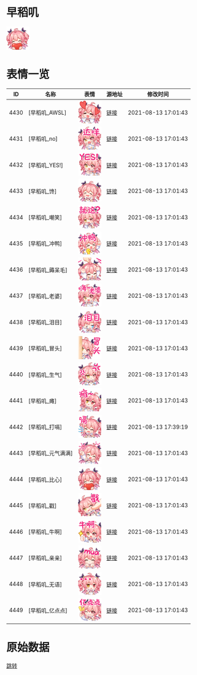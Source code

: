 # 早稻叽

<img src="./cover.png" height="60" alt="cover" />

# 表情一览

|ID|名称|表情|源地址|修改时间|
|----|----|----|----|----|
|4430|[早稻叽_AWSL]|<img src="./pic/004430_%5B早稻叽_AWSL%5D.png" height="60" alt="AWSL"/>|[链接](http://i0.hdslb.com/bfs/emote/a9248d92564ee4df5b4a2b9e640ac011ac1d1873.png)|2021-08-13 17:01:43|
|4431|[早稻叽_no]|<img src="./pic/004431_%5B早稻叽_no%5D.png" height="60" alt="no"/>|[链接](http://i0.hdslb.com/bfs/emote/ca71fa98b3c607eff563237bf300c62eef7fea3f.png)|2021-08-13 17:01:43|
|4432|[早稻叽_YES!]|<img src="./pic/004432_%5B早稻叽_YES!%5D.png" height="60" alt="YES!"/>|[链接](http://i0.hdslb.com/bfs/emote/1fff7c327eecde37450e3ea95e4cd86490239fd7.png)|2021-08-13 17:01:43|
|4433|[早稻叽_馋]|<img src="./pic/004433_%5B早稻叽_馋%5D.png" height="60" alt="馋"/>|[链接](http://i0.hdslb.com/bfs/emote/03f5b4701892409a56fef5f5dbe49961a123dc3b.png)|2021-08-13 17:01:43|
|4434|[早稻叽_嘲笑]|<img src="./pic/004434_%5B早稻叽_嘲笑%5D.png" height="60" alt="嘲笑"/>|[链接](http://i0.hdslb.com/bfs/emote/25da932dfbdb0dc3e6f9c7f0fe62998da4d32237.png)|2021-08-13 17:01:43|
|4435|[早稻叽_冲鸭]|<img src="./pic/004435_%5B早稻叽_冲鸭%5D.png" height="60" alt="冲鸭"/>|[链接](http://i0.hdslb.com/bfs/emote/9a4548405d65bedacafe4e5ec3780d30c1901074.png)|2021-08-13 17:01:43|
|4436|[早稻叽_薅呆毛]|<img src="./pic/004436_%5B早稻叽_薅呆毛%5D.png" height="60" alt="薅呆毛"/>|[链接](http://i0.hdslb.com/bfs/emote/5034d436bd693463f467421600f9dc940bcf373a.png)|2021-08-13 17:01:43|
|4437|[早稻叽_老婆]|<img src="./pic/004437_%5B早稻叽_老婆%5D.png" height="60" alt="老婆"/>|[链接](http://i0.hdslb.com/bfs/emote/e3d98dfb6d2573b6aa6736fec81948b538cb7f42.png)|2021-08-13 17:01:43|
|4438|[早稻叽_泪目]|<img src="./pic/004438_%5B早稻叽_泪目%5D.png" height="60" alt="泪目"/>|[链接](http://i0.hdslb.com/bfs/emote/0e661271a7e057593d5de2553cedb53d8795323d.png)|2021-08-13 17:01:43|
|4439|[早稻叽_冒头]|<img src="./pic/004439_%5B早稻叽_冒头%5D.png" height="60" alt="冒头"/>|[链接](http://i0.hdslb.com/bfs/emote/5e571b79019bd83a6a43c160c3be36d58d919a90.png)|2021-08-13 17:01:43|
|4440|[早稻叽_生气]|<img src="./pic/004440_%5B早稻叽_生气%5D.png" height="60" alt="生气"/>|[链接](http://i0.hdslb.com/bfs/emote/3c181a5b1272b78a9e2c62fe94122853467f4ef9.png)|2021-08-13 17:01:43|
|4441|[早稻叽_瘫]|<img src="./pic/004441_%5B早稻叽_瘫%5D.png" height="60" alt="瘫"/>|[链接](http://i0.hdslb.com/bfs/emote/25f41df16a9180b367a544a7be7a84e46f11dd27.png)|2021-08-13 17:01:43|
|4442|[早稻叽_打嗝]|<img src="./pic/004442_%5B早稻叽_打嗝%5D.png" height="60" alt="打嗝"/>|[链接](http://i0.hdslb.com/bfs/emote/60c9cf2c10fa9d3ed861042eba452795640b2da2.png)|2021-08-13 17:39:19|
|4443|[早稻叽_元气满满]|<img src="./pic/004443_%5B早稻叽_元气满满%5D.png" height="60" alt="元气满满"/>|[链接](http://i0.hdslb.com/bfs/emote/646c585ba5ee70314ca8253f1116f1bfd6784ef0.png)|2021-08-13 17:01:43|
|4444|[早稻叽_比心]|<img src="./pic/004444_%5B早稻叽_比心%5D.png" height="60" alt="比心"/>|[链接](http://i0.hdslb.com/bfs/emote/ab403bbd217f2c0d7c1a0d3e8e93a68630a2f899.png)|2021-08-13 17:01:43|
|4445|[早稻叽_戳]|<img src="./pic/004445_%5B早稻叽_戳%5D.png" height="60" alt="戳"/>|[链接](http://i0.hdslb.com/bfs/emote/20207b079413be77bd24c9c208e7a1a997ababc6.png)|2021-08-13 17:01:43|
|4446|[早稻叽_牛啊]|<img src="./pic/004446_%5B早稻叽_牛啊%5D.png" height="60" alt="牛啊"/>|[链接](http://i0.hdslb.com/bfs/emote/18f0ec451668845738b0fb211cbc7de1fc554709.png)|2021-08-13 17:01:43|
|4447|[早稻叽_亲亲]|<img src="./pic/004447_%5B早稻叽_亲亲%5D.png" height="60" alt="亲亲"/>|[链接](http://i0.hdslb.com/bfs/emote/40ec9fbe3e7d084d94192f7686efe6c0dbe8af1f.png)|2021-08-13 17:01:43|
|4448|[早稻叽_无语]|<img src="./pic/004448_%5B早稻叽_无语%5D.png" height="60" alt="无语"/>|[链接](http://i0.hdslb.com/bfs/emote/be7c3d0e309df2b207946e2509bd1b7c73ba2b68.png)|2021-08-13 17:01:43|
|4449|[早稻叽_亿点点]|<img src="./pic/004449_%5B早稻叽_亿点点%5D.png" height="60" alt="亿点点"/>|[链接](http://i0.hdslb.com/bfs/emote/4e7db9af32b3b64f8a7d46e6ebe96823e11843e7.png)|2021-08-13 17:01:43|

# 原始数据

[跳转](./raw.json)

